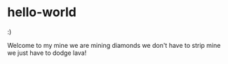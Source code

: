 # hello-world
:)

Welcome to my mine
we are mining diamonds
we don't have to strip mine
we just have to dodge lava!
